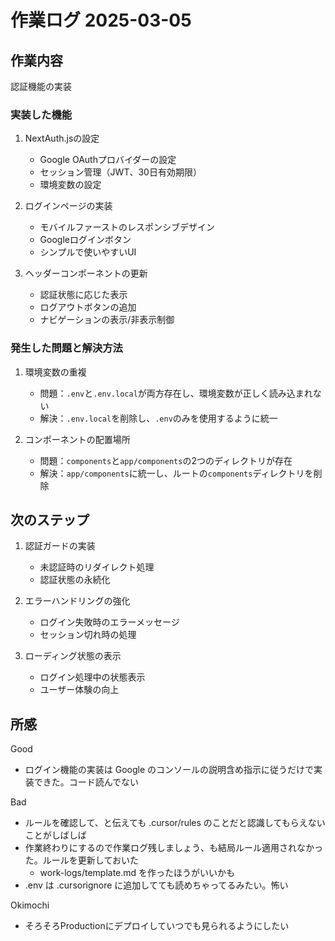 # 作業ログ 2025-03-05

## 作業内容
認証機能の実装

### 実装した機能
1. NextAuth.jsの設定
   - Google OAuthプロバイダーの設定
   - セッション管理（JWT、30日有効期限）
   - 環境変数の設定

2. ログインページの実装
   - モバイルファーストのレスポンシブデザイン
   - Googleログインボタン
   - シンプルで使いやすいUI

3. ヘッダーコンポーネントの更新
   - 認証状態に応じた表示
   - ログアウトボタンの追加
   - ナビゲーションの表示/非表示制御

### 発生した問題と解決方法
1. 環境変数の重複
   - 問題：`.env`と`.env.local`が両方存在し、環境変数が正しく読み込まれない
   - 解決：`.env.local`を削除し、`.env`のみを使用するように統一

2. コンポーネントの配置場所
   - 問題：`components`と`app/components`の2つのディレクトリが存在
   - 解決：`app/components`に統一し、ルートの`components`ディレクトリを削除

## 次のステップ
1. 認証ガードの実装
   - 未認証時のリダイレクト処理
   - 認証状態の永続化

2. エラーハンドリングの強化
   - ログイン失敗時のエラーメッセージ
   - セッション切れ時の処理

3. ローディング状態の表示
   - ログイン処理中の状態表示
   - ユーザー体験の向上

## 所感

Good

- ログイン機能の実装は Google のコンソールの説明含め指示に従うだけで実装できた。コード読んでない

Bad

- ルールを確認して、と伝えても .cursor/rules のことだと認識してもらえないことがしばしば
- 作業終わりにするので作業ログ残しましょう、も結局ルール適用されなかった。ルールを更新しておいた
   - work-logs/template.md を作ったほうがいいかも
- .env は .cursorignore に追加してても読めちゃってるみたい。怖い

Okimochi

- そろそろProductionにデプロイしていつでも見られるようにしたい
